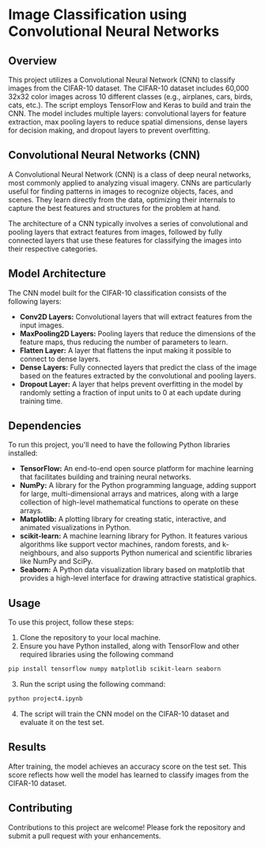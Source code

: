# Image Classification using Convolutional Neural Networks
## Overview
This project utilizes a Convolutional Neural Network (CNN) to classify images from the CIFAR-10 dataset. The CIFAR-10 dataset includes 60,000 32x32 color images across 10 different classes (e.g., airplanes, cars, birds, cats, etc.). The script employs TensorFlow and Keras to build and train the CNN. The model includes multiple layers: convolutional layers for feature extraction, max pooling layers to reduce spatial dimensions, dense layers for decision making, and dropout layers to prevent overfitting.

## Convolutional Neural Networks (CNN)

A Convolutional Neural Network (CNN) is a class of deep neural networks, most commonly applied to analyzing visual imagery. CNNs are particularly useful for finding patterns in images to recognize objects, faces, and scenes. They learn directly from the data, optimizing their internals to capture the best features and structures for the problem at hand.

The architecture of a CNN typically involves a series of convolutional and pooling layers that extract features from images, followed by fully connected layers that use these features for classifying the images into their respective categories.

## Model Architecture

The CNN model built for the CIFAR-10 classification consists of the following layers:
- **Conv2D Layers:** Convolutional layers that will extract features from the input images.
- **MaxPooling2D Layers:** Pooling layers that reduce the dimensions of the feature maps, thus reducing the number of parameters to learn.
- **Flatten Layer:** A layer that flattens the input making it possible to connect to dense layers.
- **Dense Layers:** Fully connected layers that predict the class of the image based on the features extracted by the convolutional and pooling layers.
- **Dropout Layer:** A layer that helps prevent overfitting in the model by randomly setting a fraction of input units to 0 at each update during training time.

## Dependencies
To run this project, you'll need to have the following Python libraries installed:

- **TensorFlow:** An end-to-end open source platform for machine learning that facilitates building and training neural networks.
- **NumPy:** A library for the Python programming language, adding support for large, multi-dimensional arrays and matrices, along with a large collection of high-level mathematical functions to operate on these arrays.
- **Matplotlib:** A plotting library for creating static, interactive, and animated visualizations in Python.
- **scikit-learn:** A machine learning library for Python. It features various algorithms like support vector machines, random forests, and k-neighbours, and also supports Python numerical and scientific libraries like NumPy and SciPy.
- **Seaborn:** A Python data visualization library based on matplotlib that provides a high-level interface for drawing attractive statistical graphics.



## Usage

To use this project, follow these steps:
1. Clone the repository to your local machine.
2. Ensure you have Python installed, along with TensorFlow and other required libraries using the following command
```bash
pip install tensorflow numpy matplotlib scikit-learn seaborn
```
3. Run the script using the following command:
```bash
python project4.ipynb
```
4. The script will train the CNN model on the CIFAR-10 dataset and evaluate it on the test set.

## Results

After training, the model achieves an accuracy score on the test set. This score reflects how well the model has learned to classify images from the CIFAR-10 dataset.

## Contributing

Contributions to this project are welcome! Please fork the repository and submit a pull request with your enhancements.
